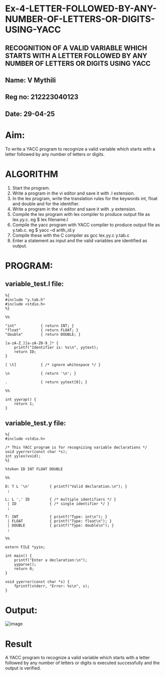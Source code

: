 # Ex-4-LETTER-FOLLOWED-BY-ANY-NUMBER-OF-LETTERS-OR-DIGITS-USING-YACC

## RECOGNITION OF A VALID VARIABLE WHICH STARTS WITH A LETTER FOLLOWED BY ANY NUMBER OF LETTERS OR DIGITS USING YACC

## Name: V Mythili
## Reg no: 212223040123
## Date: 29-04-25

# Aim:
To write a YACC program to recognize a valid variable which starts with a letter followed by any number of letters or digits.
# ALGORITHM
1.	Start the program.
2.	Write a program in the vi editor and save it with .l extension.
3.	In the lex program, write the translation rules for the keywords int, float and double and for the identifier.
4.	Write a program in the vi editor and save it with .y extension.
5.	Compile the lex program with lex compiler to produce output file as lex.yy.c. eg $ lex filename.l
6.	Compile the yacc program with YACC compiler to produce output file as y.tab.c. eg $ yacc –d arith_id.y
7.	Compile these with the C compiler as gcc lex.yy.c y.tab.c
8.	Enter a statement as input and the valid variables are identified as output.
# PROGRAM:

## variable_test.l file:
```
%{
#include "y.tab.h"
#include <stdio.h>
%}

%%

"int"           { return INT; }
"float"         { return FLOAT; }
"double"        { return DOUBLE; }

[a-zA-Z_][a-zA-Z0-9_]* {
    printf("Identifier is: %s\n", yytext);
    return ID;
}

[ \t]           { /* ignore whitespace */ }

\n              { return '\n'; }

.               { return yytext[0]; }

%%

int yywrap() {
    return 1;
}
```

## variable_test.y file:

```
%{
#include <stdio.h>

/* This YACC program is for recognizing variable declarations */
void yyerror(const char *s);
int yylex(void);
%}

%token ID INT FLOAT DOUBLE

%%

D: T L '\n'         { printf("Valid declaration.\n"); }
 ;

L: L ',' ID         { /* multiple identifiers */ }
 | ID               { /* single identifier */ }
 ;

T: INT              { printf("Type: int\n"); }
 | FLOAT            { printf("Type: float\n"); }
 | DOUBLE           { printf("Type: double\n"); }
 ;

%%

extern FILE *yyin;

int main() {
    printf("Enter a declaration:\n");
    yyparse();
    return 0;
}

void yyerror(const char *s) {
    fprintf(stderr, "Error: %s\n", s);
}

```


# Output:

![image](https://github.com/user-attachments/assets/6bb68461-f9d0-4b07-b031-83a74ed814a2)


# Result
A YACC program to recognize a valid variable which starts with a letter followed by any number of letters or digits is executed successfully and the output is verified.
